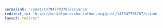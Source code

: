 ```yaml
---
permalink: '/post/147947793787/science'
redirect_to: 'http://monthlymusichackathon.org/post/147947793787/science'
layout: redirect
---
```

